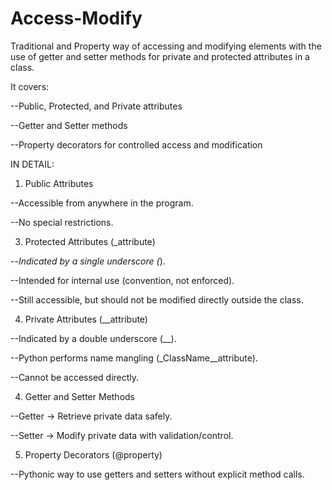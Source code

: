 # Access-Modify
Traditional and Property way of accessing and modifying elements with the use of getter and setter methods for private and protected attributes in a class. 

It covers:

--Public, Protected, and Private attributes

--Getter and Setter methods

--Property decorators for controlled access and modification

IN DETAIL:

1. Public Attributes
   
--Accessible from anywhere in the program.

--No special restrictions.

3. Protected Attributes (_attribute)
   
--_Indicated by a single underscore (_).

--Intended for internal use (convention, not enforced).

--Still accessible, but should not be modified directly outside the class.

4. Private Attributes (__attribute)

--Indicated by a double underscore (__).

--Python performs name mangling (_ClassName__attribute).

--Cannot be accessed directly.

4. Getter and Setter Methods

--Getter → Retrieve private data safely.

--Setter → Modify private data with validation/control.

5. Property Decorators (@property)

--Pythonic way to use getters and setters without explicit method calls.
